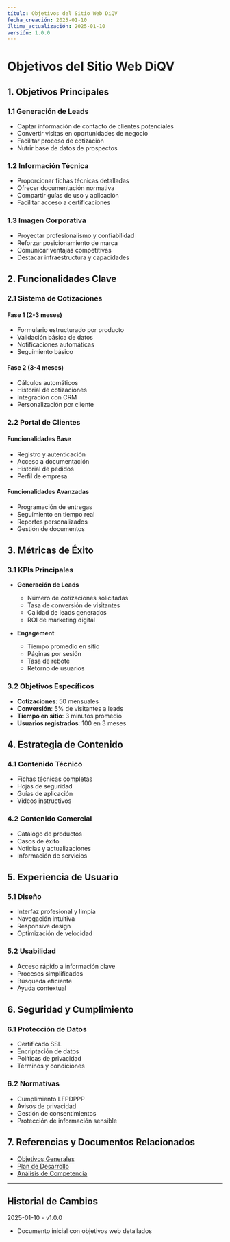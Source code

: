 ```yaml
---
título: Objetivos del Sitio Web DiQV
fecha_creación: 2025-01-10
última_actualización: 2025-01-10
versión: 1.0.0
---
```


# Objetivos del Sitio Web DiQV

## 1. Objetivos Principales

### 1.1 Generación de Leads
- Captar información de contacto de clientes potenciales
- Convertir visitas en oportunidades de negocio
- Facilitar proceso de cotización
- Nutrir base de datos de prospectos

### 1.2 Información Técnica
- Proporcionar fichas técnicas detalladas
- Ofrecer documentación normativa
- Compartir guías de uso y aplicación
- Facilitar acceso a certificaciones

### 1.3 Imagen Corporativa
- Proyectar profesionalismo y confiabilidad
- Reforzar posicionamiento de marca
- Comunicar ventajas competitivas
- Destacar infraestructura y capacidades

## 2. Funcionalidades Clave

### 2.1 Sistema de Cotizaciones
#### Fase 1 (2-3 meses)
- Formulario estructurado por producto
- Validación básica de datos
- Notificaciones automáticas
- Seguimiento básico

#### Fase 2 (3-4 meses)
- Cálculos automáticos
- Historial de cotizaciones
- Integración con CRM
- Personalización por cliente

### 2.2 Portal de Clientes
#### Funcionalidades Base
- Registro y autenticación
- Acceso a documentación
- Historial de pedidos
- Perfil de empresa

#### Funcionalidades Avanzadas
- Programación de entregas
- Seguimiento en tiempo real
- Reportes personalizados
- Gestión de documentos

## 3. Métricas de Éxito

### 3.1 KPIs Principales
- **Generación de Leads**
  * Número de cotizaciones solicitadas
  * Tasa de conversión de visitantes
  * Calidad de leads generados
  * ROI de marketing digital

- **Engagement**
  * Tiempo promedio en sitio
  * Páginas por sesión
  * Tasa de rebote
  * Retorno de usuarios

### 3.2 Objetivos Específicos
- **Cotizaciones**: 50 mensuales
- **Conversión**: 5% de visitantes a leads
- **Tiempo en sitio**: 3 minutos promedio
- **Usuarios registrados**: 100 en 3 meses

## 4. Estrategia de Contenido

### 4.1 Contenido Técnico
- Fichas técnicas completas
- Hojas de seguridad
- Guías de aplicación
- Videos instructivos

### 4.2 Contenido Comercial
- Catálogo de productos
- Casos de éxito
- Noticias y actualizaciones
- Información de servicios

## 5. Experiencia de Usuario

### 5.1 Diseño
- Interfaz profesional y limpia
- Navegación intuitiva
- Responsive design
- Optimización de velocidad

### 5.2 Usabilidad
- Acceso rápido a información clave
- Procesos simplificados
- Búsqueda eficiente
- Ayuda contextual

## 6. Seguridad y Cumplimiento

### 6.1 Protección de Datos
- Certificado SSL
- Encriptación de datos
- Políticas de privacidad
- Términos y condiciones

### 6.2 Normativas
- Cumplimiento LFPDPPP
- Avisos de privacidad
- Gestión de consentimientos
- Protección de información sensible

## 7. Referencias y Documentos Relacionados
- [Objetivos Generales](01_objetivos_generales.md)
- [Plan de Desarrollo](../../02_proyecto/02_plan_desarrollo.md)
- [Análisis de Competencia](../../03_tecnico/02_analisis/01_competencia.md)

---
## Historial de Cambios
2025-01-10 - v1.0.0
- Documento inicial con objetivos web detallados